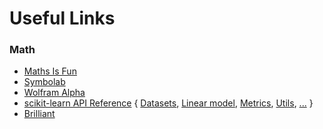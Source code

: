 # Useful Links

### Math

- [Maths Is Fun](https://www.mathsisfun.com)
- [Symbolab](https://www.symbolab.com)
- [Wolfram Alpha](https://www.wolframalpha.com)
- [scikit-learn API Reference](https://scikit-learn.org/stable/api/index.html) {
  [Datasets](https://scikit-learn.org/stable/api/sklearn.datasets.html),
  [Linear model](https://scikit-learn.org/stable/api/sklearn.linear_model.html),
  [Metrics](https://scikit-learn.org/stable/api/sklearn.metrics.html),
  [Utils](https://scikit-learn.org/stable/api/sklearn.utils.html),
  [ ...](https://scikit-learn.org/stable/api/index.html)
  }
- [Brilliant](https://brilliant.org/)
